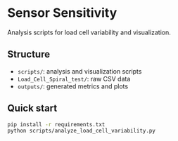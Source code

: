 # Sensor Sensitivity

Analysis scripts for load cell variability and visualization.

## Structure
- `scripts/`: analysis and visualization scripts
- `Load_Cell_Spiral_test/`: raw CSV data
- `outputs/`: generated metrics and plots

## Quick start

```bash
pip install -r requirements.txt
python scripts/analyze_load_cell_variability.py
```
